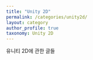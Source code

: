 ```yaml
---
title: "Unity 2D"
permalink: /categories/unity2d/
layout: category
author_profile: true
taxonomy: Unity 2D
---
```


유니티 2D에 관한 글들
